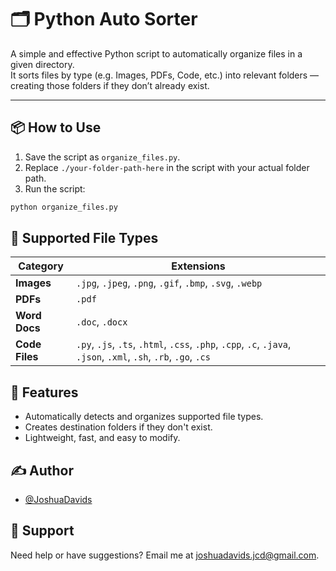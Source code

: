 # 🗂️ Python Auto Sorter

A simple and effective Python script to automatically organize files in a given directory.  
It sorts files by type (e.g. Images, PDFs, Code, etc.) into relevant folders — creating those folders if they don’t already exist.

---

## 📦 How to Use

1. Save the script as `organize_files.py`.
2. Replace `./your-folder-path-here` in the script with your actual folder path.
3. Run the script:

```bash
python organize_files.py
```

## 📁 Supported File Types
| Category       | Extensions                                                                                                       |
| -------------- | ---------------------------------------------------------------------------------------------------------------- |
| **Images**     | `.jpg`, `.jpeg`, `.png`, `.gif`, `.bmp`, `.svg`, `.webp`                                                         |
| **PDFs**       | `.pdf`                                                                                                           |
| **Word Docs**  | `.doc`, `.docx`                                                                                                  |
| **Code Files** | `.py`, `.js`, `.ts`, `.html`, `.css`, `.php`, `.cpp`, `.c`, `.java`, `.json`, `.xml`, `.sh`, `.rb`, `.go`, `.cs` |

## 🧠 Features
- Automatically detects and organizes supported file types.
- Creates destination folders if they don't exist.
- Lightweight, fast, and easy to modify.

## ✍️ Author

- [@JoshuaDavids](https://github.com/joshuacalebdavids/)

## 🤝 Support

Need help or have suggestions?
Email me at joshuadavids.jcd@gmail.com.
